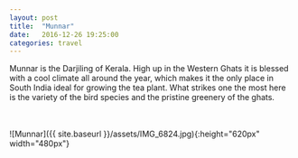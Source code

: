 ```yaml
---
layout: post
title:  "Munnar"
date:   2016-12-26 19:25:00
categories: travel
---
```

Munnar is the Darjiling of Kerala. High up in the Western Ghats it is blessed with a cool climate all around the year, which makes it the only place in South India ideal for growing the tea plant.
What strikes one the most here is the variety of the bird species and the pristine greenery of the ghats.

<br><br>
![Munnar]({{ site.baseurl }}/assets/IMG_6824.jpg){:height="620px" width="480px"}
<br>